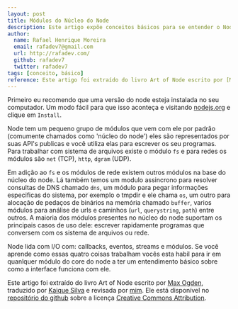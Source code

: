 ```yaml
---
layout: post
title: Módulos do Núcleo do Node
description: Este artigo expõe conceitos básicos para se entender o Node do livro A arte do Node.
author:
  name: Rafael Henrique Moreira
  email: rafadev7@gmail.com
  url: http://rafadev.com/
  github: rafadev7
  twitter: rafadev7
tags: [conceito, básico]
reference: Este artigo foi extraído do livro Art of Node escrito por [Max Ogden](http://maxogden.com/), traduzido por [Kaique Silva](http://kaiquewdev.nodester.com/) e revisado por mim. Ele está disponível no [repositório do github](https://github.com/fth-ship/art-of-node) sobre a licença [Creative Commons Attribution](http://creativecommons.org/licenses/by/2.0/).
---
```

Primeiro eu recomendo que uma versão do node esteja instalada no seu computador. Um modo fácil para que isso aconteça e visitando [nodejs.org](http://nodejs.org) e clique em `Install`.

Node tem um pequeno grupo de módulos que vem com ele por padrão (comumente chamados como 'núcleo do node') eles são representados por suas API's publicas e você utiliza elas para escrever os seu programas. Para trabalhar com sistema de arquivos existe o módulo `fs` e para redes os módulos são `net` (TCP), `http`, `dgram` (UDP).

Em adição ao `fs` e os módulos de rede existem outros módulos na base do núcleo do node. Lá também temos um modulo assincrono para resolver consultas de DNS chamado `dns`, um módulo para pegar informações especificas do sistema, por exemplo o tmpdir e ele chama `os`, um outro para alocação de pedaços de binários na memória chamado `buffer`, varios módulos para análise de urls e caminhos (`url`, `querystring`, `path`) entre outros. A maioria dos módulos presentes no núcleo do node suportam os principais casos de uso dele: escrever rapidamente programas que conversem com os sistema de arquivos ou rede. 

Node lida com I/O com: callbacks, eventos, streams e módulos. Se você aprende como essas quatro coisas trabalham vocês esta habil para ir em quanlquer módulo do core do node a ter um entendimento básico sobre como a interface funciona com ele.

Este artigo foi extraído do livro Art of Node escrito por [Max Ogden](http://maxogden.com/), traduzido por [Kaique Silva](http://kaiquewdev.nodester.com/) e revisada por [mim](http://rafadev.com/). Ele está disponível no [repositório do github](https://github.com/fth-ship/art-of-node) sobre a licença [Creative Commons Attribution](http://creativecommons.org/licenses/by/2.0/).